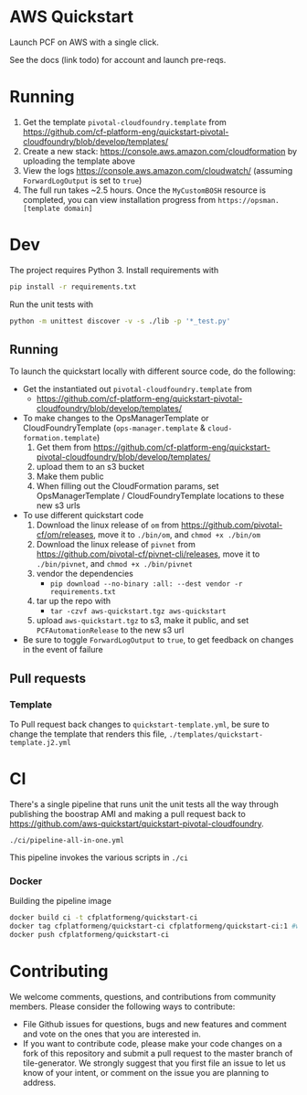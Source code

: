 # AWS Quickstart

Launch PCF on AWS with a single click.

See the docs (link todo) for account and launch pre-reqs.

# Running

1. Get the template `pivotal-cloudfoundry.template` from https://github.com/cf-platform-eng/quickstart-pivotal-cloudfoundry/blob/develop/templates/
1. Create a new stack: https://console.aws.amazon.com/cloudformation by uploading the template above
1. View the logs https://console.aws.amazon.com/cloudwatch/ (assuming `ForwardLogOutput` is set to `true`)
1. The full run takes ~2.5 hours. Once the `MyCustomBOSH` resource is completed, you can view installation progress from `https://opsman.[template domain]`

# Dev

The project requires Python 3. Install requirements with

```bash
pip install -r requirements.txt
```

Run the unit tests with
```bash
python -m unittest discover -v -s ./lib -p '*_test.py'
```

## Running

To launch the quickstart locally with different source code, do the following:
* Get the instantiated out `pivotal-cloudfoundry.template` from
    * https://github.com/cf-platform-eng/quickstart-pivotal-cloudfoundry/blob/develop/templates/
* To make changes to the OpsManagerTemplate or CloudFoundryTemplate (`ops-manager.template` & `cloud-formation.template`)
    1. Get them from https://github.com/cf-platform-eng/quickstart-pivotal-cloudfoundry/blob/develop/templates/
    1. upload them to an s3 bucket
    1. Make them public
    1. When filling out the CloudFormation params, set OpsManagerTemplate / CloudFoundryTemplate locations to these new s3 urls 
* To use different quickstart code
    1. Download the linux release of `om` from https://github.com/pivotal-cf/om/releases, move it to `./bin/om`, and `chmod +x ./bin/om`
    1. Download the linux release of `pivnet` from https://github.com/pivotal-cf/pivnet-cli/releases, move it to `./bin/pivnet`, and `chmod +x ./bin/pivnet`
    1. vendor the dependencies
        * `pip download --no-binary :all: --dest vendor -r requirements.txt`
    1. tar up the repo with
        * `tar -czvf aws-quickstart.tgz aws-quickstart`
    1. upload `aws-quickstart.tgz` to s3, make it public, and set `PCFAutomationRelease` to the new s3 url
* Be sure to toggle `ForwardLogOutput` to `true`, to get feedback on changes in the event of failure

## Pull requests
### Template
To Pull request back changes to `quickstart-template.yml`, be sure to change the template that renders this file, `./templates/quickstart-template.j2.yml`

# CI

There's a single pipeline that runs unit the unit tests all the way through publishing the boostrap AMI and
making a pull request back to https://github.com/aws-quickstart/quickstart-pivotal-cloudfoundry.

`./ci/pipeline-all-in-one.yml`

This pipeline invokes the various scripts in `./ci`

### Docker

Building the pipeline image
```bash
docker build ci -t cfplatformeng/quickstart-ci
docker tag cfplatformeng/quickstart-ci cfplatformeng/quickstart-ci:1 #where 1 is the tag version number
docker push cfplatformeng/quickstart-ci
```

# Contributing
We welcome comments, questions, and contributions from community members. Please consider the following ways to contribute:

* File Github issues for questions, bugs and new features and comment and vote on the ones that you are interested in.
* If you want to contribute code, please make your code changes on a fork of this repository and submit a pull request to the master branch of tile-generator. We strongly suggest that you first file an issue to let us know of your intent, or comment on the issue you are planning to address.

